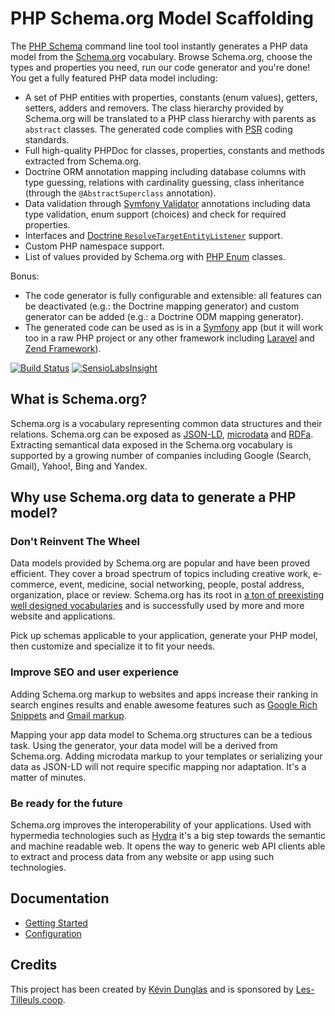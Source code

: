 # PHP Schema.org Model Scaffolding

The [PHP Schema](http://php-schema.dunglas.com/) command line tool tool instantly generates a PHP data model from the [Schema.org](http://schema.org)
vocabulary. Browse Schema.org, choose the types and properties you need, run our code generator and you're done! You get
a fully featured PHP data model including:
* A set of PHP entities with properties, constants (enum values), getters, setters, adders and removers. The class
hierarchy provided by Schema.org will be translated to a PHP class hierarchy with parents as `abstract` classes. The generated
code complies with [PSR](http://www.php-fig.org/) coding standards.
* Full high-quality PHPDoc for classes, properties, constants and methods extracted from Schema.org.
* Doctrine ORM annotation mapping including database columns with type guessing, relations with cardinality guessing, class
inheritance (through the `@AbstractSuperclass` annotation).
* Data validation through [Symfony Validator](http://symfony.com/doc/current/book/validation.html) annotations including
data type validation, enum support (choices) and check for required properties.
* Interfaces and [Doctrine `ResolveTargetEntityListener`](http://doctrine-orm.readthedocs.org/en/latest/cookbook/resolve-target-entity-listener.html)
support.
* Custom PHP namespace support.
* List of values provided by Schema.org with [PHP Enum](https://github.com/myclabs/php-enum) classes.

Bonus:
* The code generator is fully configurable and extensible: all features can be deactivated (e.g.: the Doctrine mapping generator)
and custom generator can be added (e.g.: a Doctrine ODM mapping generator).
* The generated code can be used as is in a [Symfony](http://symfony.com) app (but it will work too in a raw PHP project
or any other framework including [Laravel](http://laravel.com) and [Zend Framework](http://framework.zend.com/)).

[![Build Status](https://travis-ci.org/dunglas/php-schema.svg?branch=master)](https://travis-ci.org/dunglas/php-schema) [![SensioLabsInsight](https://insight.sensiolabs.com/projects/87ec89e6-57cd-4ac0-9ab1-d4549c5425c5/mini.png)](https://insight.sensiolabs.com/projects/87ec89e6-57cd-4ac0-9ab1-d4549c5425c5)

## What is Schema.org?

Schema.org is a vocabulary representing common data structures and their relations. Schema.org can be exposed as [JSON-LD](http://en.wikipedia.org/wiki/JSON-LD),
[microdata](http://en.wikipedia.org/wiki/Microdata_(HTML)) and [RDFa](http://en.wikipedia.org/wiki/RDFa).
Extracting semantical data exposed in the Schema.org vocabulary is supported by a growing number of companies including
Google (Search, Gmail), Yahoo!, Bing and Yandex.

## Why use Schema.org data to generate a PHP model?

### Don't Reinvent The Wheel

Data models provided by Schema.org are popular and have been proved efficient. They cover a broad spectrum of topics including
creative work, e-commerce, event, medicine, social networking, people, postal address, organization, place or review.
Schema.org has its root in [a ton of preexisting well designed vocabularies](http://schema.rdfs.org/mappings.html) and is
successfully used by more and more website and applications.

Pick up schemas applicable to your application, generate your PHP model, then customize and specialize it to fit your needs.

### Improve SEO and user experience

Adding Schema.org markup to websites and apps increase their ranking in search engines results and enable awesome features
such as [Google Rich Snippets](https://support.google.com/webmasters/answer/99170?hl=en) and [Gmail markup](https://developers.google.com/gmail/markup/overview).

Mapping your app data model to Schema.org structures can be a tedious task. Using the generator, your data model will be
a derived from Schema.org. Adding microdata markup to your templates or serializing your data as JSON-LD will not require
specific mapping nor adaptation. It's a matter of minutes.

### Be ready for the future

Schema.org improves the interoperability of your applications. Used with hypermedia technologies such as [Hydra](http://www.hydra-cg.com/)
it's a big step towards the semantic and machine readable web.
It opens the way to generic web API clients able to extract and process data from any website or app using such technologies.

## Documentation

* [Getting Started](doc/getting-started.md)
* [Configuration](doc/configuration.md)

## Credits

This project has been created by [Kévin Dunglas](http://dunglas.fr) and is sponsored by [Les-Tilleuls.coop](http://les-tilleuls.coop).

